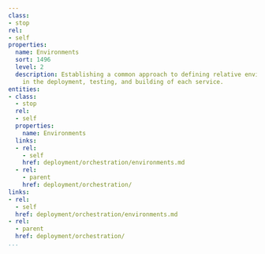 ```yaml
---
class:
- stop
rel:
- self
properties:
  name: Environments
  sort: 1496
  level: 2
  description: Establishing a common approach to defining relative environments involved
    in the deployment, testing, and building of each service.
entities:
- class:
  - stop
  rel:
  - self
  properties:
    name: Environments
  links:
  - rel:
    - self
    href: deployment/orchestration/environments.md
  - rel:
    - parent
    href: deployment/orchestration/
links:
- rel:
  - self
  href: deployment/orchestration/environments.md
- rel:
  - parent
  href: deployment/orchestration/
...
```

